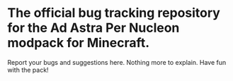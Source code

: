 # The official bug tracking repository for the Ad Astra Per Nucleon modpack for Minecraft.

Report your bugs and suggestions here. Nothing more to explain. Have fun with the pack!
